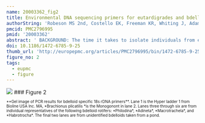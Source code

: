 ```yaml
---
name: 20003362_fig2
title: Environmental DNA sequencing primers for eutardigrades and bdelloid rotifers.
authorString: 'Robeson MS 2nd, Costello EK, Freeman KR, Whiting J, Adams B, Martin AP, Schmidt SK.'
pmcid: PMC2796995
pmid: '20003362'
abstract: ' BACKGROUND: The time it takes to isolate individuals from environmental samples and then extract DNA from each individual is one of the problems with generating molecular data from meiofauna such as eutardigrades and bdelloid rotifers. The lack of consistent morphological information and the extreme abundance of these classes makes morphological identification of rare, or even common cryptic taxa a large and unwieldy task. This limits the ability to perform large-scale surveys of the diversity of these organisms.Here we demonstrate a culture-independent molecular survey approach that enables the generation of large amounts of eutardigrade and bdelloid rotifer sequence data directly from soil. Our PCR primers, specific to the 18s small-subunit rRNA gene, were developed for both eutardigrades and bdelloid rotifers. RESULTS: The developed primers successfully amplified DNA of their target organism from various soil DNA extracts. This was confirmed by both the BLAST similarity searches and phylogenetic analyses. Tardigrades showed much better phylogenetic resolution than bdelloids. Both groups of organisms exhibited varying levels of endemism. CONCLUSION: The development of clade-specific primers for characterizing eutardigrades and bdelloid rotifers from environmental samples should greatly increase our ability to characterize the composition of these taxa in environmental samples. Environmental sequencing as shown here differs from other molecular survey methods in that there is no need to pre-isolate the organisms of interest from soil in order to amplify their DNA. The DNA sequences obtained from methods that do not require culturing can be identified post-hoc and placed phylogenetically as additional closely related sequences are obtained from morphologically identified conspecifics. Our non-cultured environmental sequence based approach will be able to provide a rapid and large-scale screening of the presence, absence and diversity of Bdelloidea and Eutardigrada in a variety of soils.'
doi: 10.1186/1472-6785-9-25
thumb_url: 'http://europepmc.org/articles/PMC2796995/bin/1472-6785-9-25-2.gif'
figure_no: 2
tags:
  - eupmc
  - figure
---
```

<img src='http://europepmc.org/articles/PMC2796995/bin/1472-6785-9-25-2.jpg' style='max-height: 300px'>
### Figure 2
<p style='font-size: 10px;'>**Gel image of PCR results for bdelloid specific 18s rDNA primers**. Lane 1 is the Hyper ladder 1 from Bioline USA Inc. MA, *Brachionus plicatilis *is the Monogonont in lane 2. Lanes three through six are from individual representatives of the following bdelloid rotifers: *Philodina*, *Adineta*, *Macrotrachela*, and *Habrotrocha*. The final two lanes are from unidentified bdelloids taken from a pond.</p>